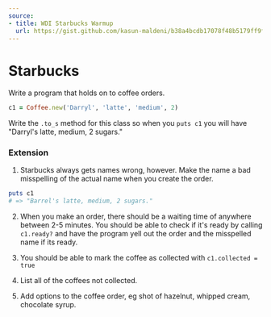 ```yaml
---
source:
- title: WDI Starbucks Warmup
  url: https://gist.github.com/kasun-maldeni/b38a4bcdb17078f48b5179ff9fc85d21
---
```


# Starbucks

Write a program that holds on to coffee orders.

```ruby
c1 = Coffee.new('Darryl', 'latte', 'medium', 2)
```

Write the `.to_s` method for this class so when you `puts c1` you will have
"Darryl's latte, medium, 2 sugars."

### Extension

1. Starbucks always gets names wrong, however. Make the name a bad misspelling
   of the actual name when you create the order.

```ruby
puts c1
# => "Barrel's latte, medium, 2 sugars."
```

2. When you make an order, there should be a waiting time of anywhere between
   2-5 minutes. You should be able to check if it's ready by calling `c1.ready?`
   and have the program yell out the order and the misspelled name if its ready.

3. You should be able to mark the coffee as collected with `c1.collected = true`

4. List all of the coffees not collected.

5. Add options to the coffee order, eg shot of hazelnut, whipped cream,
   chocolate syrup.
